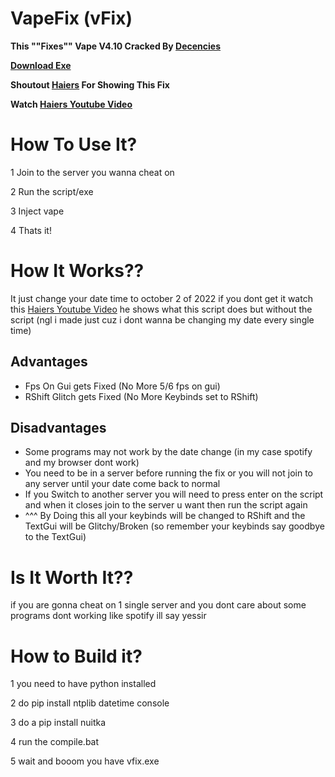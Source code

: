 # VapeFix (vFix)
**This ""Fixes"" Vape V4.10 Cracked By [Decencies](https://www.youtube.com/@decencies)**

**[Download Exe](https://github.com/La-wea-cosmica/VapeFix/releases/latest)**

**Shoutout [Haiers](https://www.youtube.com/@Haiers) For Showing This Fix**

**Watch [Haiers Youtube Video](https://www.youtube.com/watch?v=O_73HshPvmA)**

# How To Use It?
1 Join to the server you wanna cheat on

2 Run the script/exe

3 Inject vape

4 Thats it!

# How It Works??
It just change your date time to october 2 of 2022 if you dont get it watch this [Haiers Youtube Video](https://www.youtube.com/watch?v=O_73HshPvmA) he shows what this script does but without the script
(ngl i made just cuz i dont wanna be changing my date every single time)

## Advantages
  * Fps On Gui gets Fixed (No More 5/6 fps on gui)
  * RShift Glitch gets Fixed (No More Keybinds set to RShift)

## Disadvantages
  * Some programs may not work by the date change (in my case spotify and my browser dont work)
  * You need to be in a server before running the fix or you will not join to any server until your date come back to normal
  * If you Switch to another server you will need to press enter on the script and when it closes join to the server u want then run the script again
  * ^^^ By Doing this all your keybinds will be changed to RShift and the TextGui will be Glitchy/Broken (so remember your keybinds say goodbye to the TextGui)
# Is It Worth It??
if you are gonna cheat on 1 single server and you dont care about some programs dont working like spotify ill say yessir

# How to Build it?
1 you need to have python installed

2 do pip install ntplib datetime console

3 do a pip install nuitka

4 run the compile.bat

5 wait and booom you have vfix.exe
